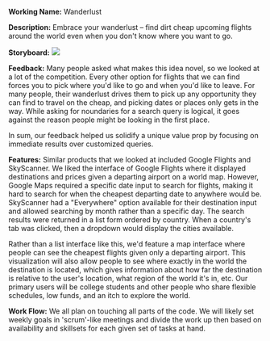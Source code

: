 **Working Name:**
Wanderlust

**Description:**
Embrace your wanderlust – find dirt cheap upcoming flights around the world even when you don't know where you want to go.

**Storyboard:**
![](http://i.imgur.com/JYKQVdy.png)

**Feedback:**
Many people asked what makes this idea novel, so we looked at a lot of the competition. Every other option for flights that we can find forces you to pick where you'd like to go and when you'd like to leave. For many people, their wanderlust drives them to pick up any opportunity they can find to travel on the cheap, and picking dates or places only gets in the way. While asking for noundaries for a search query is logical, it goes against the reason people might be looking in the first place.

In sum, our feedback helped us solidify a unique value prop by focusing on immediate results over customized queries.

**Features:**
Similar products that we looked at included Google Flights and SkyScanner. We liked the interface of Google Flights where it displayed destinations and prices given a departing airport on a world map. However, Google Maps required a specific date input to search for flights, making it hard to search for when the cheapest departing date to anywhere would be. SkyScanner had a "Everywhere" option available for their destination input and allowed searching by month rather than a specific day. The search results were returned in a list form ordered by country. When a country's tab was clicked, then a dropdown would display the cities available. 

Rather than a list interface like this, we'd feature a map interface where people can see the cheapest flights given only a departing airport. This visualization will also allow people to see where exactly in the world the destination is located, which gives information about how far the destination is relative to the user's location, what region of the world it's in, etc. Our primary users will be college students and other people who share flexible schedules, low funds, and an itch to explore the world.

**Work Flow:**
We all plan on touching all parts of the code. We will likely set weekly goals in 'scrum'-like meetings and divide the work up then based on availability and skillsets for each given set of tasks at hand.

